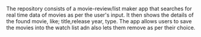 The repository consists of a movie-review/list maker app that searches for real time data of movies as per the user's input. 
It then shows the details of the found movie, like; title,release year, type. The app allows users to save the movies into the 
watch list adn also lets them remove as per their choice.  
